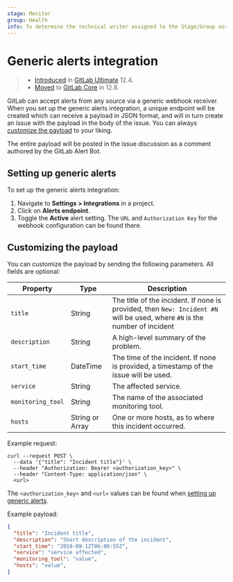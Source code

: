 ```yaml
---
stage: Monitor
group: Health
info: To determine the technical writer assigned to the Stage/Group associated with this page, see https://about.gitlab.com/handbook/engineering/ux/technical-writing/#designated-technical-writers
---
```


# Generic alerts integration

> - [Introduced](https://gitlab.com/gitlab-org/gitlab/issues/13203) in [GitLab Ultimate](https://about.gitlab.com/pricing/) 12.4.
> - [Moved](https://gitlab.com/gitlab-org/gitlab/issues/42640) to [GitLab Core](https://about.gitlab.com/pricing/) in 12.8.

GitLab can accept alerts from any source via a generic webhook receiver.
When you set up the generic alerts integration, a unique endpoint will
be created which can receive a payload in JSON format, and will in turn
create an issue with the payload in the body of the issue. You can always
[customize the payload](#customizing-the-payload) to your liking.

The entire payload will be posted in the issue discussion as a comment
authored by the GitLab Alert Bot.

## Setting up generic alerts

To set up the generic alerts integration:

1. Navigate to **Settings > Integrations** in a project.
1. Click on **Alerts endpoint**.
1. Toggle the **Active** alert setting. The `URL` and `Authorization Key` for the webhook configuration can be found there.

## Customizing the payload

You can customize the payload by sending the following parameters. All fields are optional:

| Property | Type | Description |
| -------- | ---- | ----------- |
| `title` | String | The title of the incident. If none is provided, then `New: Incident #N` will be used, where `#N` is the number of incident |
| `description` | String | A high-level summary of the problem. |
| `start_time` | DateTime | The time of the incident. If none is provided, a timestamp of the issue will be used. |
| `service` | String | The affected service. |
| `monitoring_tool` | String |  The name of the associated monitoring tool. |
| `hosts` | String or Array | One or more hosts, as to where this incident occurred. |

Example request:

```shell
curl --request POST \
  --data '{"title": "Incident title"}' \
  --header "Authorization: Bearer <authorization_key>" \
  --header "Content-Type: application/json" \
  <url>
```

The `<authorization_key>` and `<url>` values can be found when [setting up generic alerts](#setting-up-generic-alerts).

Example payload:

```json
{
  "title": "Incident title",
  "description": "Short description of the incident",
  "start_time": "2019-09-12T06:00:55Z",
  "service": "service affected",
  "monitoring_tool": "value",
  "hosts": "value",
}
```
